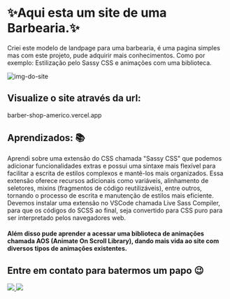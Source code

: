 # ✨Aqui esta um site de uma Barbearia.✨
Criei este modelo de landpage para uma barbearia, é uma pagina simples mas com este projeto, pude adquirir mais conhecimentos. Como por exemplo: Estilização pelo Sassy CSS e animações com uma biblioteca. 

![img-do-site](https://github.com/americorodrigues25/Barber-shop/assets/152452192/cd6548f8-26e7-4cd4-a539-14231191085e)

## Visualize o site através da url: 
barber-shop-americo.vercel.app

## Aprendizados: 📚
Aprendi sobre uma extensão do CSS chamada "Sassy CSS" que podemos adicionar funcionalidades extras e possui uma sintaxe mais flexível para facilitar a escrita de estilos complexos e mantê-los mais organizados. Essa extensão oferece recursos adicionais como variáveis, alinhamento de seletores, mixins (fragmentos de código reutilizáveis), entre outros, tornando o processo de escrita e manutenção de estilos mais eficiente. Devemos instalar uma extensão no VSCode chamada Live Sass Compiler, para que os códigos do SCSS ao final, seja convertido para CSS puro para ser interpretado pelos navegadores web.
#### Além disso pude aprender a acessar uma biblioteca de animações chamada AOS (Animate On Scroll Library), dando mais vida ao site com diversos tipos de animações existentes.

## Entre em contato para batermos um papo 😉
<div>
  <a href="https://wa.me/+5511964166962?" target="_blank"><img src="https://img.shields.io/badge/WhatsApp-25D366?style=for-the-badge&logo=whatsapp&logoColor=white"</a>
    <a href="https://www.instagram.com/_americorodrigues target="_blank"><img src="https://img.shields.io/badge/Instagram-E4405F?style=for-the-badge&logo=instagram&logoColor=white"</a>
</div>






